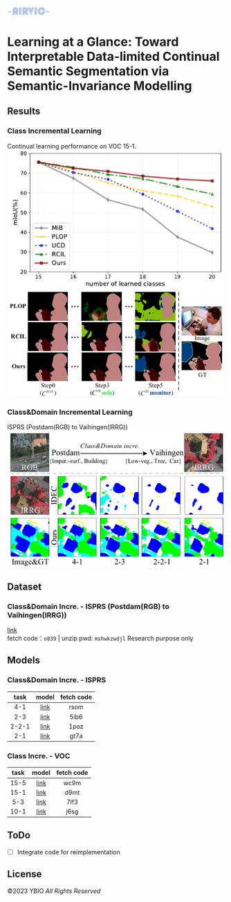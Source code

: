 <img src="illustration/AIRVIC.png" width="100px">

# Learning at a Glance: Toward Interpretable Data-limited Continual Semantic Segmentation via Semantic-Invariance Modelling

## Results
### Class Incremental Learning
Continual learning performance on VOC 15-1.
![algorithm](illustration/Fig5.png)
![visualization](illustration/Fig7.png)

### Class\&Domain Incremental Learning
ISPRS (Postdam(RGB) to Vaihingen(IRRG))
![ISPRS](illustration/Fig9.png)


## Dataset
### Class\&Domain Incre. - ISPRS (Postdam(RGB) to Vaihingen(IRRG))
[link](https://pan.baidu.com/s/1fPiQdPgeSPRasCB84Ru6lw) \
fetch code：`o839` | unzip pwd: `mshwkzwdjl`
Research purpose only

## Models
### Class\&Domain Incre. - ISPRS    
 | task | model |fetch code|
 | :----: | :----: | :----: |
 | 4-1   | [link](https://pan.baidu.com/s/1MpxO9_Vcg0bmv-wUi6omkg) |rsom  |
 | 2-3   | [link](https://pan.baidu.com/s/1QBlBPzomcv8MB3Ao4M8gaA) |5ib6  |
 | 2-2-1 | [link](https://pan.baidu.com/s/1tN4_PRNiidZAuSuD4GsOZQ) |1poz  |
 | 2-1   | [link](https://pan.baidu.com/s/1fSOFsoDghTNHGa82r6ff6Q) |gt7a  |
 
### Class Incre. - VOC
 | task | model |fetch code|
 | :----: | :----: | :----: |
 | 15-5   | [link](https://pan.baidu.com/s/1ABRhmD4SxMFUh1MVxZMS0w) |wc9m |
 | 15-1   | [link](https://pan.baidu.com/s/1J4Rf75_GO5UjnsYmeTr4Lg) |d9mt |
 | 5-3    | [link](https://pan.baidu.com/s/13C4-D8WgnPej1DOQiH0baw) |7lf3 |
 | 10-1   | [link](https://pan.baidu.com/s/1A099wPqKAXMi1yynvDteMw) |j6sg |



## ToDo
* [ ]  Integrate code for reimplementation


## License
©2023 YBIO *All Rights Reserved*



